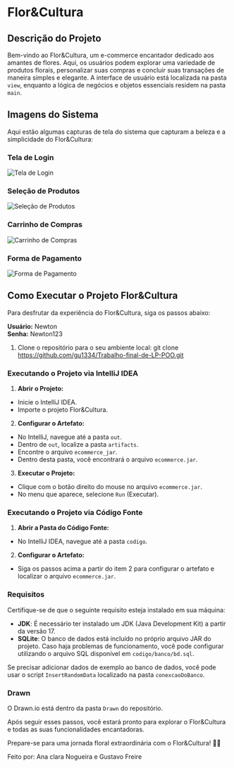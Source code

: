 # Flor&Cultura

## Descrição do Projeto

Bem-vindo ao Flor&Cultura, um e-commerce encantador dedicado aos amantes de flores. Aqui, os usuários podem explorar uma variedade de produtos florais, personalizar suas compras e concluir suas transações de maneira simples e elegante. A interface de usuário está localizada na pasta `view`, enquanto a lógica de negócios e objetos essenciais residem na pasta `main`.

## Imagens do Sistema

Aqui estão algumas capturas de tela do sistema que capturam a beleza e a simplicidade do Flor&Cultura:

### Tela de Login

![Tela de Login](https://github.com/gu1334/Trabalho-final-de-LP-POO/blob/main/login.png)

### Seleção de Produtos

![Seleção de Produtos](https://github.com/gu1334/Trabalho-final-de-LP-POO/blob/main/principal.png)

### Carrinho de Compras

![Carrinho de Compras](https://github.com/gu1334/Trabalho-final-de-LP-POO/blob/main/carrinho.png)

### Forma de Pagamento

![Forma de Pagamento](https://github.com/gu1334/Trabalho-final-de-LP-POO/blob/main/pagamento.png)

## Como Executar o Projeto Flor&Cultura

Para desfrutar da experiência do Flor&Cultura, siga os passos abaixo:

**Usuário:** Newton  
**Senha:** Newton123

1. Clone o repositório para o seu ambiente local:
git clone https://github.com/gu1334/Trabalho-final-de-LP-POO.git


### Executando o Projeto via IntelliJ IDEA

1. **Abrir o Projeto:**
- Inicie o IntelliJ IDEA.
- Importe o projeto Flor&Cultura.

2. **Configurar o Artefato:**
- No IntelliJ, navegue até a pasta `out`.
- Dentro de `out`, localize a pasta `artifacts`.
- Encontre o arquivo `ecommerce_jar`.
- Dentro desta pasta, você encontrará o arquivo `ecommerce.jar`.

3. **Executar o Projeto:**
- Clique com o botão direito do mouse no arquivo `ecommerce.jar`.
- No menu que aparece, selecione `Run` (Executar).

### Executando o Projeto via Código Fonte

1. **Abrir a Pasta do Código Fonte:**
- No IntelliJ IDEA, navegue até a pasta `codigo`.

2. **Configurar o Artefato:**
- Siga os passos acima a partir do item 2 para configurar o artefato e localizar o arquivo `ecommerce.jar`.

### Requisitos

Certifique-se de que o seguinte requisito esteja instalado em sua máquina:

- **JDK**: É necessário ter instalado um JDK (Java Development Kit) a partir da versão 17.
- **SQLite**: O banco de dados está incluído no próprio arquivo JAR do projeto. Caso haja problemas de funcionamento, você pode configurar utilizando o arquivo SQL disponível em `codigo/banco/bd.sql`.

Se precisar adicionar dados de exemplo ao banco de dados, você pode usar o script `InsertRandomData` localizado na pasta `conexcaoDoBanco`.

### Drawn
O Drawn.io está dentro da pasta `Drawn` do repositório.

Após seguir esses passos, você estará pronto para explorar o Flor&Cultura e todas as suas funcionalidades encantadoras.

Prepare-se para uma jornada floral extraordinária com o Flor&Cultura! 🌸🌿

Feito por: Ana clara Nogueira e Gustavo Freire
